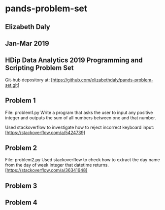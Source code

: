 # pands-problem-set
## Elizabeth Daly
## Jan-Mar 2019
## HDip Data Analytics 2019 Programming and Scripting Problem Set

Git-hub depository at:
[https://github.com/elizabethdaly/pands-problem-set.git]


## Problem 1
File: problem1.py
Write a program that asks the user to input any positive integer and outputs the sum of all numbers between one and that number.

Used stackoverflow to investigate how to reject incorrect keyboard input:
[https://stackoverflow.com/a/5424739]

## Problem 2
File: problem2.py
Used stackoverflow to check how to extract the day name from the 
day of week integer that datetime returns.
[https://stackoverflow.com/a/36341648]

## Problem 3

## Problem 4



